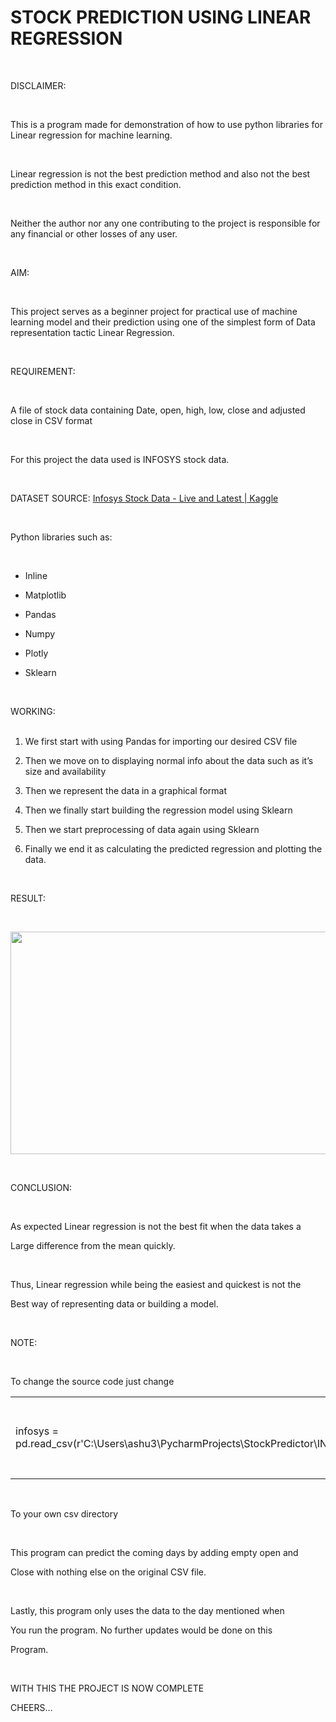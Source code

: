 <h1>STOCK PREDICTION USING LINEAR REGRESSION</h1>
<p><br></p>
<p>DISCLAIMER:</p>
<p><br></p>
<p>This is a program made for demonstration of how to use python libraries for Linear regression for machine learning.</p>
<p><br></p>
<p>Linear regression is not the best prediction method and also not the best prediction method in this exact condition.</p>
<p><br></p>
<p>Neither the author nor any one contributing to the project is responsible for any financial or other losses of any user.</p>
<p><br></p>
<p>AIM:</p>
<p><br></p>
<p>This project serves as a beginner project for practical use of machine learning model and their prediction using one of the simplest form of Data representation tactic Linear Regression.</p>
<p><br></p>
<p>REQUIREMENT:</p>
<p><br></p>
<p>A file of stock data containing Date, open, high, low, close and adjusted close in CSV format</p>
<p><br></p>
<p>For this project the data used is INFOSYS stock data.</p>
<p><br></p>
<p>DATASET SOURCE:&nbsp;<a href="https://www.kaggle.com/datasets/syedjaferk/infosys-stock-data-live-and-latest">Infosys Stock Data - Live and Latest | Kaggle</a></p>
<p><br></p>
<p>Python libraries such as:</p>
<p><br></p>
<ul>
    <li>
        <p>Inline</p>
    </li>
    <li>
        <p>Matplotlib</p>
    </li>
    <li>
        <p>Pandas</p>
    </li>
    <li>
        <p>Numpy</p>
    </li>
    <li>
        <p>Plotly</p>
    </li>
    <li>
        <p>Sklearn</p>
    </li>
</ul>
<p><br></p>
<p>WORKING:<br><br></p>
<ol>
    <li>
        <p>We first start with using Pandas for importing our desired CSV file</p>
    </li>
    <li>
        <p>Then we move on to displaying normal info about the data such as it&rsquo;s size and availability</p>
    </li>
    <li>
        <p>Then we represent the data in a graphical format</p>
    </li>
    <li>
        <p>Then we finally start building the regression model using Sklearn</p>
    </li>
    <li>
        <p>Then we start preprocessing of data again using Sklearn</p>
    </li>
    <li>
        <p>Finally we end it as calculating the predicted regression and plotting the data.</p>
    </li>
</ol>
<p><br></p>
<p>RESULT:</p>
<p><br></p>
<p><img src="https://lh3.googleusercontent.com/JxNVssYAkGBPDJDlXmJMidasTj54UBhvyKvnvjE9hoG-GcpHokzZSTCCt9e6hyvA4kazmSwBtlwhAD9IEJYh1dxN0KheHfGBMZrn3Wb_mgVMoE77KkLmlQYAVlxf6M2_iBxvrz0aK8KFe4fMgku7Vch0CgKCcQPF_uF7pd26ytBbDOzeFOowSoTx_Q" width="712" height="356"></p>
<p><br></p>
<p>CONCLUSION:</p>
<p><br></p>
<p>As expected Linear regression is not the best fit when the data takes a&nbsp;</p>
<p>Large difference from the mean quickly.</p>
<p><br></p>
<p>Thus, Linear regression while being the easiest and quickest is not the&nbsp;</p>
<p>Best way of representing data or building a model.</p>
<p><br></p>
<p>NOTE:</p>
<p><br></p>
<p>To change the source code just change&nbsp;</p>
<div align="left">
    <table>
        <tbody>
            <tr>
                <td><br></td>
            </tr>
            <tr>
                <td>
                    <p>infosys = pd.read_csv(r&apos;C:\Users\ashu3\PycharmProjects\StockPredictor\INFY.csv&apos;)</p>
                </td>
            </tr>
            <tr>
                <td><br></td>
            </tr>
        </tbody>
    </table>
</div>
<p><br></p>
<p>To your own csv directory</p>
<p><br></p>
<p>This program can predict the coming days by adding empty open and&nbsp;</p>
<p>Close with nothing else on the original CSV file.</p>
<p><br></p>
<p>Lastly, this program only uses the data to the day mentioned when&nbsp;</p>
<p>You run the program. No further updates would be done on this&nbsp;</p>
<p>Program.</p>
<p><br></p>
<p>WITH THIS THE PROJECT IS NOW COMPLETE</p>
<p>CHEERS&hellip;</p>
<p><br></p>
<p><br></p>
<p><br><br></p>
<p><br></p>
<p><br></p>
<p><br></p>
<p><br></p>
<p><br></p>
